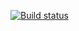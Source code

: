 [![Build status](https://ci.appveyor.com/api/projects/status/4d7vlrqo44ekx7kv?svg=true)](https://ci.appveyor.com/project/sonik335/seleniumtest)